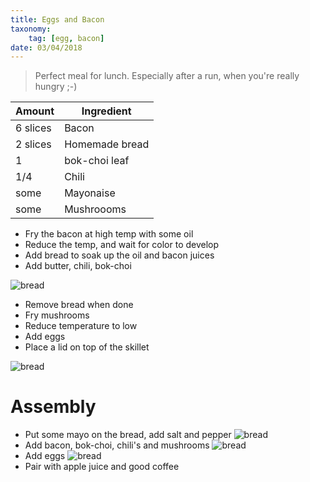 ```yaml
---
title: Eggs and Bacon
taxonomy:
	tag: [egg, bacon]
date: 03/04/2018
---
```



>Perfect meal for lunch. Especially after a run, when you're really
>hungry ;-)


| Amount | Ingredient |
| ------ | ---------- |
| 6 slices | Bacon |
| 2 slices | Homemade bread|
| 1 | bok-choi leaf |
| 1/4 | Chili |
| some | Mayonaise |
| some | Mushroooms |


- Fry the bacon at high temp with some oil
- Reduce the temp, and wait for color to develop
- Add bread to soak up the oil and bacon juices
- Add butter, chili, bok-choi

![bread](IMG_4410.JPG)

- Remove bread when done
- Fry mushrooms
- Reduce temperature to low
- Add eggs
- Place a lid on top of the skillet

![bread](IMG_4411.JPG)

# Assembly
- Put some mayo on the bread, add salt and pepper
![bread](IMG_4412.JPG)
- Add bacon, bok-choi, chili's and mushrooms
![bread](IMG_4413.JPG)
- Add eggs
![bread](IMG_4414.JPG)
- Pair with apple juice and good coffee

